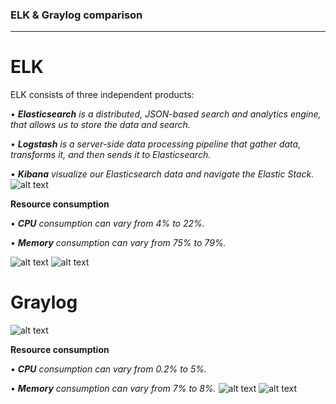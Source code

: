 ### **ELK & Graylog comparison**
------------------------------
# ELK
ELK consists of three independent products:

•	***Elasticsearch** is a distributed, JSON-based search and analytics engine, that allows us to  store the data and search.*

•	***Logstash** is a server-side data processing pipeline that gather data, transforms it, and then sends it to Elasticsearch.*

•	***Kibana** visualize our Elasticsearch data and navigate the Elastic Stack.*
![alt text](https://labs.eleks.com/wp-content/uploads/2016/12/14-elastic-stack-1.png)

**Resource consumption**

• ***CPU** consumption can vary from 4% to 22%.*

• ***Memory** consumption can vary from 75% to  79%.* 

![alt text](https://lh6.googleusercontent.com/_cbT5CEj31GPXCGj8g9XG9onI94QbEz8tLMwFU_zb6ZpgsOBhOuUAbAzaRhbB1Jug3O2a_1gdrFEx1TLw6GR=w1920-h949-rw)
![alt text](https://lh4.googleusercontent.com/XgxJD1KWVC3tuvPwVUc7xutyg9uFB3MPBF6TQT-Lw1EG-liWcrfNOTNcY7xe_fpksbBNuVlMMWfAEcuwqhDL=w1920-h949-rw)
# Graylog
![alt text](http://slideplayer.com/slide/9322936/28/images/12/Architecture.jpg)

**Resource consumption**

• ***CPU** consumption can vary from 0.2% to 5%.*

• ***Memory** consumption can vary from 7% to 8%.* 
![alt text](https://lh3.googleusercontent.com/9BchodxRuDDjY-bUi6D2ecy8OHM3nQReHrepYI5-szB3vacojLUkjMZiy09JwJAXlNLLbST6eLsBE6iV5-bn=w1920-h949-rw)
![alt text](https://lh3.googleusercontent.com/YYuPk3tbx06mOE9hzPi1_uW-USPsuQtSrdmMiqI_SRsscv-BA1jgSWmWSYmTYr8CVTHubJ8RkR8DdrKF6jv3=w1920-h949-rw)

